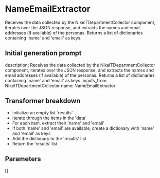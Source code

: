 
# NameEmailExtractor

Receives the data collected by the NikeITDepartmentCollector component, iterates over the JSON response, and extracts the names and email addresses (if available) of the personas. Returns a list of dictionaries containing 'name' and 'email' as keys.

## Initial generation prompt
description: Receives the data collected by the NikeITDepartmentCollector component,
  iterates over the JSON response, and extracts the names and email addresses (if
  available) of the personas. Returns a list of dictionaries containing 'name' and
  'email' as keys.
inputs_from: NikeITDepartmentCollector
name: NameEmailExtractor


## Transformer breakdown
- Initialize an empty list 'results'
- Iterate through the items in the 'data'
- For each item, extract their 'name' and 'email'
- If both 'name' and 'email' are available, create a dictionary with 'name' and 'email' as keys
- Add the dictionary to the 'results' list
- Return the 'results' list

## Parameters
[]

        